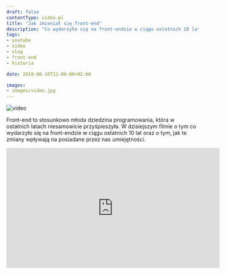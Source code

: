 ```yaml
---
draft: false
contentType: video-pl
title: "Jak zmieniał się front-end"
description: "Co wydarzyło się na front-endzie w ciągu ostatnich 10 lat oraz o tym, jak te zmiany wpływają na posiadane przez nas umiejętności."
tags: 
- youtube
- video
- vlog
- front-end
- historia

date: 2018-06-10T12:00:00+02:00

images:
- images/video.jpg
---
```


![video](/images/video.jpg)

Front-end to stosunkowo młoda dziedzina programowania, która w ostatnich latach niesamowicie przyśpieszyła. W dzisiejszym filmie o tym co wydarzyło się na front-endzie w ciągu ostatnich 10 lat oraz o tym, jak te zmiany wpływają na posiadane przez nas umiejętności.

<iframe width="560" height="315" src="https://www.youtube.com/embed/2BjEOdgaoPc" frameborder="0" allow="accelerometer; autoplay; encrypted-media; gyroscope; picture-in-picture" allowfullscreen></iframe>